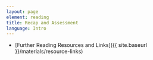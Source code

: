 ```yaml
---
layout: page
element: reading
title: Recap and Assessment                
language: Intro
---
```


- [Further Reading Resources and Links]({{ site.baseurl }}/materials/resource-links)